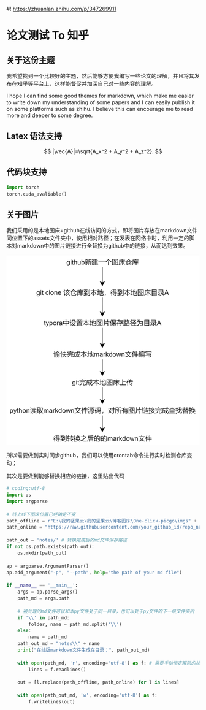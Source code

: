 #! https://zhuanlan.zhihu.com/p/347269911
# 论文测试 To 知乎

## 关于这份主题

我希望找到一个比较好的主题，然后能够方便我编写一些论文的理解，并且将其发布在知乎等平台上，这样能督促并加深自己对一些内容的理解。

I hope I can find some good themes for markdown, which make me easier to write down my understanding of some papers and I can easily publish it on some platforms such as zhihu. I believe this can encourage me to read more and deeper to some degree.

## Latex 语法支持

$$
  |\vec{A}|=\sqrt{A_x^2 + A_y^2 + A_z^2}.
$$

## 代码块支持
```python
import torch
torch.cuda_avaliable()
```

## 关于图片

我们采用的是本地图床+github在线访问的方式，即将图片存放在markdown文件同位置下的assets文件夹中，使用相对路径；在发表在网络中时，利用一定的脚本对markdown中的图片链接进行全替换为github中的链接，从而达到效果。

![image-20210126213132942](https://github.com/zhuhanqing/notes/raw/main/Papers/assets/image-20210126213132942.png)

所以需要做到实时同步github，我们可以使用crontab命令进行实时检测仓库变动；

其次是要做到能够替换相应的链接，这里贴出代码

```python
# coding:utf-8
import os
import argparse

# 线上线下图床位置已经确定不变
path_offline = r"E:\我的坚果云\我的坚果云\博客图床\One-click-picgo\imgs" + '\\' # 本地图床目录
path_online = "https://raw.githubusercontent.com/your_github_id/repo_name/master/imgs/" # 线上图床目录

path_out = 'notes/' # 转换完成后的md文件保存路径
if not os.path.exists(path_out):
    os.mkdir(path_out)

ap = argparse.ArgumentParser()
ap.add_argument("-p", "--path", help="the path of your md file")

if __name__ == '__main__':
    args = ap.parse_args()
    path_md = args.path

    # 被处理的md文件可以和本py文件处于同一目录，也可以处于py文件的下一级文件夹内
    if '\\' in path_md:
        folder, name = path_md.split('\\')
    else:
        name = path_md
    path_out_md = "notes\\" + name
    print("在线版markdown文件生成在目录：", path_out_md)

    with open(path_md, 'r', encoding='utf-8') as f: # 需要手动指定解码的格式
        lines = f.readlines()

    out = [l.replace(path_offline, path_online) for l in lines]

    with open(path_out_md, 'w', encoding='utf-8') as f:
        f.writelines(out)
```

